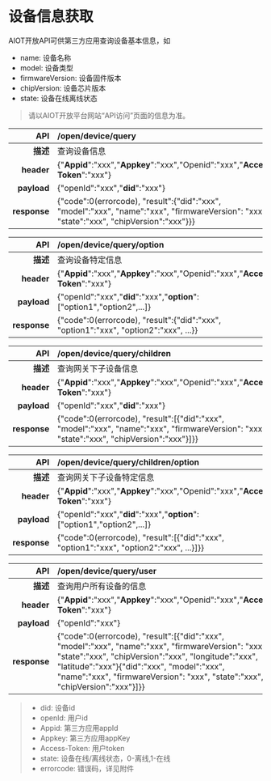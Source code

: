 # 设备信息获取

AIOT开放API可供第三方应用查询设备基本信息，如

* name: 设备名称
* model: 设备类型
* firmwareVersion: 设备固件版本
* chipVersion: 设备芯片版本
* state: 设备在线离线状态

> 请以AIOT开放平台网站“API访问”页面的信息为准。

| **API** | /open/device/query |
| ---: | :--- |
| **描述** | 查询设备信息 |
| **header** | {"**Appid**":"xxx","**Appkey**":"xxx","Openid":"xxx","**Access-Token**":"xxx"} |
| **payload** | {"openId":"xxx","**did**":"xxx"} |
| **response** | {"code":0\(errorcode\), "result":{"did":"xxx", "model":"xxx", "name":"xxx", "firmwareVersion": "xxx", "state":"xxx", "chipVersion":"xxx"}}} |

| **API** | /open/device/query/option |
| ---: | :--- |
| **描述** | 查询设备特定信息 |
| **header** | {"**Appid**":"xxx","**Appkey**":"xxx","Openid":"xxx","**Access-Token**":"xxx"} |
| **payload** | {"openId":"xxx","**did**":"xxx","**option**":\["option1","option2",...\]} |
| **response** | {"code":0\(errorcode\), "result":{"did":"xxx", "option1":"xxx", "option2":"xxx", ...}} |

| **API** | /open/device/query/children |
| ---: | :--- |
| **描述** | 查询网关下子设备信息 |
| **header** | {"**Appid**":"xxx","**Appkey**":"xxx","Openid":"xxx","**Access-Token**":"xxx"} |
| **payload** | {"openId":"xxx","**did**":"xxx"} |
| **response** | {"code":0\(errorcode\), "result":\[{"did":"xxx", "model":"xxx", "name":"xxx", "firmwareVersion": "xxx", "state":"xxx", "chipVersion":"xxx"}\]}} |

| **API** | /open/device/query/children/option |
| ---: | :--- |
| **描述** | 查询网关下子设备特定信息 |
| **header** | {"**Appid**":"xxx","**Appkey**":"xxx","Openid":"xxx","**Access-Token**":"xxx"} |
| **payload** | {"openId":"xxx","**did**":"xxx","**option**":\["option1","option2",...\]} |
| **response** | {"code":0\(errorcode\), "result":\[{"did":"xxx", "option1":"xxx", "option2":"xxx", ...}\]}} |

| **API** | /open/device/query/user |
| ---: | :--- |
| **描述** | 查询用户所有设备的信息 |
| **header** | {"**Appid**":"xxx","**Appkey**":"xxx","Openid":"xxx","**Access-Token**":"xxx"} |
| **payload** | {"openId":"xxx"} |
| **response** | {"code":0\(errorcode\), "result":\[{"did":"xxx", "model":"xxx", "name":"xxx", "firmwareVersion": "xxx", "state":"xxx", "chipVersion":"xxx", "longitude":"xxx", "latitude":"xxx"}{"did":"xxx", "model":"xxx", "name":"xxx", "firmwareVersion": "xxx", "state":"xxx", "chipVersion":"xxx"}\]}} |

> * did: 设备id
> * openId: 用户id
> * Appid: 第三方应用appId
> * Appkey: 第三方应用appKey
> * Access-Token: 用户token
> * state: 设备在线/离线状态，0-离线,1-在线
> * errorcode: 错误码，详见附件



